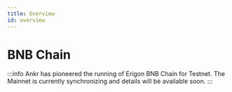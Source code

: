 ```yaml
---
title: Overview
id: overview
---
```


# BNB Chain

:::info
Ankr has pioneered the running of Erigon BNB Chain for Testnet. 
The Mainnet is currently synchronizing and details will be available soon.
:::

